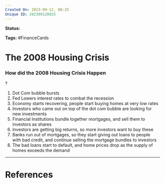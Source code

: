 ```yaml
---
Created On: 2023-09-12, 08:25
Unique ID: 202309120825
---
```

**Status:** 

**Tags:** #FinanceCards 

# The 2008 Housing Crisis


### How did the 2008 Housing Crisis Happen
?
1. Dot Com bubble bursts
2. Fed Lowers interest rates to combat the recession
3. Economy starts recovering, people start buying homes at very low rates
4. Investors who came out on top of the dot com bubble are looking for new investments
5. Financial Institutions bundle together mortgages, and sell them to investors as shares
6. Investors are getting big returns, so more investors want to buy these
7. Banks run out of mortgages, so they start giving out loans to people with bad credit, and continue selling the mortgage bundles to investors
8. The bad loans start to default, and home prices drop as the supply of homes exceeds the demand
<!--SR:!2023-10-24,26,250-->



---
# References
